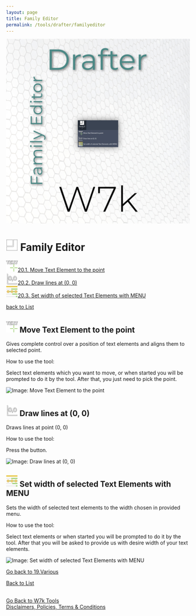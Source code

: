 ```yaml
---
layout: page
title: Family Editor
permalink: /tools/drafter/familyeditor
---
```


![Family Editor](/images/Tools/Drafter/drafterFamilyEditor.jpg)  

# <a id="family-editor"></a> ![Family Editor](/images/Tools/Drafter/Icons/Family.png) Family Editor  
  
![Move Text Element to the point](/images/Tools/Drafter/Icons/Text_MoveToPoint.png)[20.1. Move Text Element to the point](#move-text-element-to-the-point)  
![Draw lines at (0, 0)](/images/Tools/Drafter/Icons/FE_drawzero.png)[20.2. Draw lines at (0, 0)](#draw-lines-at-(0,-0))  
![Set width of selected Text Elements with MENU ](/images/Tools/Drafter/Icons/TN_SetWidthWithMenu.png)[20.3. Set width of selected Text Elements with MENU](#set-width-of-selected-text-elements-with-menu)  
  

[back to List](/Drafter.md/#list)  
  
## <a id="move-text-element-to-the-point"></a> ![Move Text Element to the point](/images/Tools/Drafter/Icons/Text_MoveToPoint.png) Move Text Element to the point 

Gives complete control over a position of text elements and aligns them to selected point.

How to use the tool: 

Select text elements which you want to move, or when started you will be prompted to do it by the tool. After that, you just need to pick the point.

![Image: Move Text Element to the point](https://drive.google.com/uc?export=view&id=18IsFi08GkKjVSFLUQtp-u0BTjaO-Le9k)  

## <a id="draw-lines-at-(0,-0)"></a> ![Draw lines at (0, 0)](/images/Tools/Drafter/Icons/FE_drawzero.png) Draw lines at (0, 0)

Draws lines at point (0, 0)

How to use the tool: 

Press the button.

![Image: Draw lines at (0, 0)](https://drive.google.com/uc?export=view&id=18N0gezxzM3rP9QSlc_4GetkJSQbdjphk)  


## <a id="set-width-of-selected-text-elements-with-menu"></a> ![Set width of selected Text Elements with MENU](/images/Tools/Drafter/Icons/TN_SetWidthWithMenu.png) Set width of selected Text Elements with MENU 

Sets the width of selected text elements to the width chosen in provided menu. 

How to use the tool:

Select text elements or when started you will be prompted to do it by the tool. After that you will be asked to provide us with desire width of your text elements.

![Image: Set width of selected Text Elements with MENU](https://drive.google.com/uc?export=view&id=18tjHsmqUPw-LQT2K74TsSWoXpcc8hnMp)  


[Go back to 19.Various](/DrVarious.md/#various)  

[Back to List](/Drafter.md/#list)  
  
  
<br>
<div class="backToTools">
    <a href="https://w7k.pl/tools/">Go Back to W7k Tools</a>
</div>
<div class="terms">
    <a href="https://w7k.pl/terms/">Disclaimers, Policies, Terms & Conditions</a>
</div>


